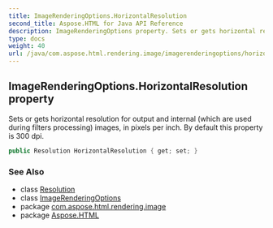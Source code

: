 ```yaml
---
title: ImageRenderingOptions.HorizontalResolution
second_title: Aspose.HTML for Java API Reference
description: ImageRenderingOptions property. Sets or gets horizontal resolution for output and internal which are used during filters processing images in pixels per inch. By default this property is 300 dpi
type: docs
weight: 40
url: /java/com.aspose.html.rendering.image/imagerenderingoptions/horizontalresolution/
---
```

## ImageRenderingOptions.HorizontalResolution property

Sets or gets horizontal resolution for output and internal (which are used during filters processing) images, in pixels per inch. By default this property is 300 dpi.

```java
public Resolution HorizontalResolution { get; set; }
```

### See Also

* class [Resolution](../../../com.aspose.html.drawing/resolution/)
* class [ImageRenderingOptions](../)
* package [com.aspose.html.rendering.image](../../../com.aspose.html.rendering.image/)
* package [Aspose.HTML](../../../)
